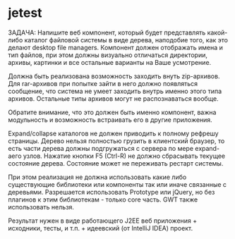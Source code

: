 ﻿jetest
======

ЗАДАЧА: 
Напишите веб компонент, который будет представлять какой-либо каталог файловой  системы в виде дерева, наподобие того, как это делают desktop file managers. Компонент должен отображать имена и тип файлов, при этом должны визуально отличаться директории, архивы, картинки и все остальные варианты на Ваше усмотрение.

Должна быть реализована возможность заходить внуть zip-архивов. Для rar-архивов при попытке зайти в него должно появляться сообщение, что система не умеет заходить внутрь именно этого типа архивов. Остальные типы архивов могут не распознаваться вообще.

Обратите внимание, что это должен быть именно компонент, важна модульность и возможность встраивать его в другие приложения.

Expand/collapse каталогов не должен приводить к полному рефрешу страницы. Дерево нельзя полностью грузить в клиентский браузер, то есть части дерева должны подгружаться с сервера по мере expand-аего узлов. Нажатие кнопки F5 (Ctrl-R) не должно сбрасывать текущее состояние дерева. Состояние может не переживать рестарт системы.

При этом реализация не должна использовать какие либо существующие библиотеки или компоненты так или иначе связанные с  деревьями. Разрешается использовать Prototype или jQuery, но без плагинов к этим библиотекам  -  только  core  часть. GWT также использовать нельзя.

Результат нужен в виде работающего J2EE веб приложения + исходники, тесты, и т.п. + идеевский (от IntelliJ IDEA) проект.
